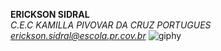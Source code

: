 **ERICKSON SIDRAL**  
*C.E.C KAMILLA PIVOVAR DA CRUZ*
*PORTUGUES*
*erickson.sidral@escola.pr.cov.br*
![giphy](https://github.com/ERICKSON098/erick0/assets/143849021/bee3b0b5-4f92-4cc2-a334-a90502cefb96)
